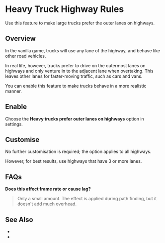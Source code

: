 # Heavy Truck Highway Rules

Use this feature to make large trucks prefer the outer lanes on highways.

## Overview

In the vanilla game, trucks will use any lane of the highway, and behave like other road vehicles.

In real life, however, trucks prefer to drive on the outermost lanes on highways and only venture in to the adjacent lane when overtaking. This leaves other lanes for faster-moving traffic, such as cars and vans.

You can enable this feature to make trucks behave in a more realistic manner.

## Enable

Choose the **Heavy trucks prefer outer lanes on highways** option in [](Policies-and-Restrictions.md) settings.

## Customise

No further customisation is required; the option applies to all highways.

However, for best results, use highways that have 3 or more lanes.

## FAQs

**Does this affect frame rate or cause lag?**
> Only a small amount. The effect is applied during path finding, but it doesn't add much overhead.

## See Also

* [](Highway-Junction-Rules.md)
* [](Vehicle-Restrictions.md)